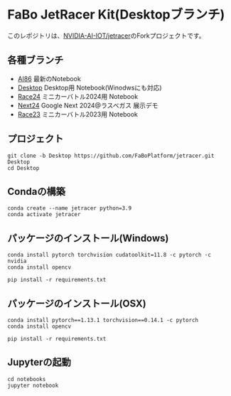 # FaBo JetRacer Kit(Desktopブランチ)

このレポジトリは、[NVIDIA-AI-IOT/jetracer](http://github.com/NVIDIA-AI-IOT/jetracer)のForkプロジェクトです。

## 各種ブランチ

- [AI86](https://github.com/FaBoPlatform/jetracer/tree/AI86) 最新のNotebook
- [Desktop](https://github.com/FaBoPlatform/jetracer/tree/Desktop) Desktop用 Notebook(Winodwsにも対応)
- [Race24](https://github.com/FaBoPlatform/jetracer/tree/Race24) ミニカーバトル2024用 Notebook
- [Next24](https://github.com/FaBoPlatform/jetracer/tree/Next24) Google Next 2024@ラスベガス 展示デモ
- [Race23](https://github.com/FaBoPlatform/jetracer/tree/Race23) ミニカーバトル2023用 Notebook
  
## プロジェクト

```
git clone -b Desktop https://github.com/FaBoPlatform/jetracer.git Desktop
cd Desktop
```

## Condaの構築

```
conda create --name jetracer python=3.9
conda activate jetracer
```

## パッケージのインストール(Windows)

```
conda install pytorch torchvision cudatoolkit=11.8 -c pytorch -c nvidia
conda install opencv
```

```
pip install -r requirements.txt
```

## パッケージのインストール(OSX)

```
conda install pytorch==1.13.1 torchvision==0.14.1 -c pytorch
conda install opencv
```

```
pip install -r requirements.txt
```

## Jupyterの起動

```
cd notebooks
jupyter notebook
```
